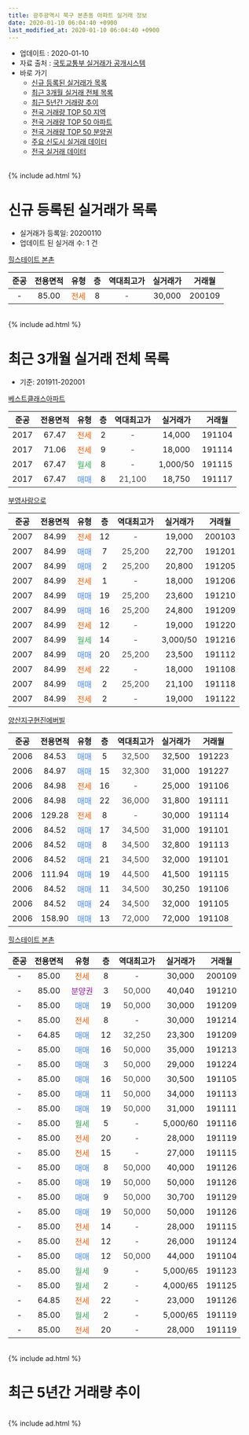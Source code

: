 ```yaml
---
title: 광주광역시 북구 본촌동 아파트 실거래 정보
date: 2020-01-10 06:04:40 +0900
last_modified_at: 2020-01-10 06:04:40 +0900
---
```


* 업데이트 : 2020-01-10
* 자료 출처 : [국토교통부 실거래가 공개시스템](http://rt.molit.go.kr)
* 바로 가기
    * [신규 등록된 실거래가 목록](#신규-등록된-실거래가-목록)
    * [최근 3개월 실거래 전체 목록](#최근-3개월-실거래-전체-목록)
    * [최근 5년간 거래량 추이](#최근-5년간-거래량-추이)
    * [전국 거래량 TOP 50 지역](https://inasie.github.io/apt-trade-info/최근-3개월-전국에서-가장-거래가-많이-발생한-지역)
    * [전국 거래량 TOP 50 아파트](https://inasie.github.io/apt-trade-info/최근-3개월-전국에서-가장-거래가-많이-발생한-아파트)
    * [전국 거래량 TOP 50 분양권](https://inasie.github.io/apt-trade-info/최근-3개월-전국에서-가장-거래가-많이-발생한-분양권)
    * [주요 신도시 실거래 데이터](https://inasie.github.io/apt-trade-info/주요-신도시)
    * [전국 실거래 데이터](https://inasie.github.io/apt-trade-info/전국)
<br>
{% include ad.html %}
<br>

# 신규 등록된 실거래가 목록
* 실거래가 등록일: 20200110
* 업데이트 된 실거래 수: 1 건


[힐스테이트 본촌](https://search.naver.com/search.naver?query=%EA%B4%91%EC%A3%BC%EA%B4%91%EC%97%AD%EC%8B%9C+%EB%B6%81%EA%B5%AC+%EB%B3%B8%EC%B4%8C%EB%8F%99+%ED%9E%90%EC%8A%A4%ED%85%8C%EC%9D%B4%ED%8A%B8+%EB%B3%B8%EC%B4%8C)

|준공|전용면적|유형|층|역대최고가|실거래가|거래월|
|:---:|:---:|:---:|:---:|:---:|:---:|:---:|
|-|85.00|<span style="color:#ff5a00">전세</span>|8|<span style="color:#444444">-</span>|30,000|200109|


<br>
{% include ad.html %}
<br>

# 최근 3개월 실거래 전체 목록
* 기준: 201911-202001


[베스트클래스아파트](https://search.naver.com/search.naver?query=%EA%B4%91%EC%A3%BC%EA%B4%91%EC%97%AD%EC%8B%9C+%EB%B6%81%EA%B5%AC+%EB%B3%B8%EC%B4%8C%EB%8F%99+%EB%B2%A0%EC%8A%A4%ED%8A%B8%ED%81%B4%EB%9E%98%EC%8A%A4%EC%95%84%ED%8C%8C%ED%8A%B8)

|준공|전용면적|유형|층|역대최고가|실거래가|거래월|
|:---:|:---:|:---:|:---:|:---:|:---:|:---:|
|2017|67.47|<span style="color:#ff5a00">전세</span>|2|<span style="color:#444444">-</span>|14,000|191104|
|2017|71.06|<span style="color:#ff5a00">전세</span>|9|<span style="color:#444444">-</span>|18,000|191114|
|2017|67.47|<span style="color:#34a853">월세</span>|8|<span style="color:#444444">-</span>|1,000/50|191115|
|2017|67.47|<span style="color:#4285f3">매매</span>|8|<span style="color:#444444">21,100</span>|18,750|191117|

[부영사랑으로](https://search.naver.com/search.naver?query=%EA%B4%91%EC%A3%BC%EA%B4%91%EC%97%AD%EC%8B%9C+%EB%B6%81%EA%B5%AC+%EB%B3%B8%EC%B4%8C%EB%8F%99+%EB%B6%80%EC%98%81%EC%82%AC%EB%9E%91%EC%9C%BC%EB%A1%9C)

|준공|전용면적|유형|층|역대최고가|실거래가|거래월|
|:---:|:---:|:---:|:---:|:---:|:---:|:---:|
|2007|84.99|<span style="color:#ff5a00">전세</span>|12|<span style="color:#444444">-</span>|19,000|200103|
|2007|84.99|<span style="color:#4285f3">매매</span>|7|<span style="color:#444444">25,200</span>|22,700|191201|
|2007|84.99|<span style="color:#4285f3">매매</span>|2|<span style="color:#444444">25,200</span>|20,800|191205|
|2007|84.99|<span style="color:#ff5a00">전세</span>|1|<span style="color:#444444">-</span>|18,000|191206|
|2007|84.99|<span style="color:#4285f3">매매</span>|19|<span style="color:#444444">25,200</span>|23,600|191210|
|2007|84.99|<span style="color:#4285f3">매매</span>|16|<span style="color:#444444">25,200</span>|24,800|191209|
|2007|84.99|<span style="color:#ff5a00">전세</span>|12|<span style="color:#444444">-</span>|19,000|191220|
|2007|84.99|<span style="color:#34a853">월세</span>|14|<span style="color:#444444">-</span>|3,000/50|191216|
|2007|84.99|<span style="color:#4285f3">매매</span>|20|<span style="color:#444444">25,200</span>|23,500|191112|
|2007|84.99|<span style="color:#ff5a00">전세</span>|22|<span style="color:#444444">-</span>|18,000|191108|
|2007|84.99|<span style="color:#4285f3">매매</span>|2|<span style="color:#444444">25,200</span>|21,100|191118|
|2007|84.99|<span style="color:#ff5a00">전세</span>|2|<span style="color:#444444">-</span>|19,000|191122|

[양산지구현진에버빌](https://search.naver.com/search.naver?query=%EA%B4%91%EC%A3%BC%EA%B4%91%EC%97%AD%EC%8B%9C+%EB%B6%81%EA%B5%AC+%EB%B3%B8%EC%B4%8C%EB%8F%99+%EC%96%91%EC%82%B0%EC%A7%80%EA%B5%AC%ED%98%84%EC%A7%84%EC%97%90%EB%B2%84%EB%B9%8C)

|준공|전용면적|유형|층|역대최고가|실거래가|거래월|
|:---:|:---:|:---:|:---:|:---:|:---:|:---:|
|2006|84.53|<span style="color:#4285f3">매매</span>|5|<span style="color:#444444">32,500</span>|32,500|191223|
|2006|84.97|<span style="color:#4285f3">매매</span>|15|<span style="color:#444444">32,300</span>|31,000|191227|
|2006|84.98|<span style="color:#ff5a00">전세</span>|16|<span style="color:#444444">-</span>|25,000|191106|
|2006|84.98|<span style="color:#4285f3">매매</span>|22|<span style="color:#444444">36,000</span>|31,800|191111|
|2006|129.28|<span style="color:#ff5a00">전세</span>|8|<span style="color:#444444">-</span>|30,000|191114|
|2006|84.52|<span style="color:#4285f3">매매</span>|17|<span style="color:#444444">34,500</span>|31,000|191101|
|2006|84.52|<span style="color:#4285f3">매매</span>|8|<span style="color:#444444">34,500</span>|32,800|191113|
|2006|84.52|<span style="color:#4285f3">매매</span>|21|<span style="color:#444444">34,500</span>|32,000|191101|
|2006|111.94|<span style="color:#4285f3">매매</span>|19|<span style="color:#444444">44,500</span>|41,500|191115|
|2006|84.52|<span style="color:#4285f3">매매</span>|11|<span style="color:#444444">34,500</span>|30,250|191106|
|2006|84.52|<span style="color:#4285f3">매매</span>|24|<span style="color:#444444">34,500</span>|32,000|191105|
|2006|158.90|<span style="color:#4285f3">매매</span>|13|<span style="color:#444444">72,000</span>|72,000|191108|

[힐스테이트 본촌](https://search.naver.com/search.naver?query=%EA%B4%91%EC%A3%BC%EA%B4%91%EC%97%AD%EC%8B%9C+%EB%B6%81%EA%B5%AC+%EB%B3%B8%EC%B4%8C%EB%8F%99+%ED%9E%90%EC%8A%A4%ED%85%8C%EC%9D%B4%ED%8A%B8+%EB%B3%B8%EC%B4%8C)

|준공|전용면적|유형|층|역대최고가|실거래가|거래월|
|:---:|:---:|:---:|:---:|:---:|:---:|:---:|
|-|85.00|<span style="color:#ff5a00">전세</span>|8|<span style="color:#444444">-</span>|30,000|200109|
|-|85.00|<span style="color:#9C11A5">분양권</span>|3|<span style="color:#444444">50,000</span>|40,040|191210|
|-|85.00|<span style="color:#4285f3">매매</span>|19|<span style="color:#444444">50,000</span>|30,000|191209|
|-|85.00|<span style="color:#ff5a00">전세</span>|8|<span style="color:#444444">-</span>|30,000|191214|
|-|64.85|<span style="color:#4285f3">매매</span>|12|<span style="color:#444444">32,250</span>|23,300|191209|
|-|85.00|<span style="color:#4285f3">매매</span>|16|<span style="color:#444444">50,000</span>|35,000|191213|
|-|85.00|<span style="color:#4285f3">매매</span>|3|<span style="color:#444444">50,000</span>|29,000|191224|
|-|85.00|<span style="color:#4285f3">매매</span>|16|<span style="color:#444444">50,000</span>|30,500|191105|
|-|85.00|<span style="color:#4285f3">매매</span>|11|<span style="color:#444444">50,000</span>|34,000|191113|
|-|85.00|<span style="color:#4285f3">매매</span>|19|<span style="color:#444444">50,000</span>|31,000|191111|
|-|85.00|<span style="color:#34a853">월세</span>|5|<span style="color:#444444">-</span>|5,000/60|191116|
|-|85.00|<span style="color:#ff5a00">전세</span>|20|<span style="color:#444444">-</span>|28,000|191119|
|-|85.00|<span style="color:#ff5a00">전세</span>|15|<span style="color:#444444">-</span>|27,000|191115|
|-|85.00|<span style="color:#4285f3">매매</span>|8|<span style="color:#444444">50,000</span>|40,000|191126|
|-|85.00|<span style="color:#4285f3">매매</span>|19|<span style="color:#444444">50,000</span>|50,000|191126|
|-|85.00|<span style="color:#4285f3">매매</span>|9|<span style="color:#444444">50,000</span>|30,700|191129|
|-|85.00|<span style="color:#4285f3">매매</span>|19|<span style="color:#444444">50,000</span>|50,000|191126|
|-|85.00|<span style="color:#ff5a00">전세</span>|14|<span style="color:#444444">-</span>|28,000|191115|
|-|85.00|<span style="color:#ff5a00">전세</span>|12|<span style="color:#444444">-</span>|26,000|191124|
|-|85.00|<span style="color:#4285f3">매매</span>|12|<span style="color:#444444">50,000</span>|44,000|191104|
|-|85.00|<span style="color:#34a853">월세</span>|9|<span style="color:#444444">-</span>|5,000/65|191123|
|-|85.00|<span style="color:#34a853">월세</span>|2|<span style="color:#444444">-</span>|4,000/65|191125|
|-|64.85|<span style="color:#ff5a00">전세</span>|22|<span style="color:#444444">-</span>|23,000|191126|
|-|85.00|<span style="color:#34a853">월세</span>|2|<span style="color:#444444">-</span>|5,000/65|191119|
|-|85.00|<span style="color:#ff5a00">전세</span>|20|<span style="color:#444444">-</span>|28,000|191119|


<br>
{% include ad.html %}
<br>

# 최근 5년간 거래량 추이


<div style="width:100%;">
    <canvas id="deal_progress" height="200"></canvas>
</div>

<script>
new Chart(document.getElementById("deal_progress"), {
    type: 'line',
    data: {
        labels: ['201501','201502','201503','201504','201505','201506','201507','201508','201509','201510','201511','201512','201601','201602','201603','201604','201605','201606','201607','201608','201609','201610','201611','201612','201701','201702','201703','201704','201705','201706','201707','201708','201709','201710','201711','201712','201801','201802','201803','201804','201805','201806','201807','201808','201809','201810','201811','201812','201901','201902','201903','201904','201905','201906','201907','201908','201909','201910','201911','201912','202001'],
        datasets: [{
            label: '매매',
            pointRadius: 1,
            data: [9, 8, 9, 4, 8, 14, 6, 11, 11, 10, 0, 9, 2, 4, 5, 4, 6, 7, 9, 9, 7, 11, 4, 8, 6, 7, 10, 5, 5, 11, 4, 8, 10, 7, 8, 4, 28, 23, 34, 24, 20, 40, 37, 30, 26, 38, 31, 7, 25, 7, 7, 50, 18, 19, 11, 29, 55, 20, 19, 11, 0],
            borderColor: "rgba(255, 201, 14, 1)",
            backgroundColor: "rgba(255, 201, 14, 0.5)",
            fill: false,
            lineTension: 0
        },{
            label: '전월세',
            pointRadius: 1,
            data: [4, 1, 1, 3, 1, 2, 1, 1, 1, 3, 0, 3, 1, 3, 2, 0, 0, 2, 5, 3, 1, 1, 2, 3, 0, 4, 1, 2, 2, 1, 2, 1, 3, 6, 5, 4, 1, 3, 4, 1, 4, 2, 1, 0, 1, 3, 3, 2, 1, 2, 2, 2, 5, 5, 10, 27, 30, 18, 17, 4, 2],
            borderColor: "rgba(0, 141, 185, 1)",
            backgroundColor: "rgba(0, 141, 185, 0.5)",
            fill: false,
            lineTension: 0
        }
        ]
    },
    options: {
        responsive: true,
        title: {
            display: false
        },
        tooltips: {
            mode: 'index',
            intersect: false
        },
        hover: {
            mode: 'nearest',
            intersect: true
        },
        scales: {
            xAxes: [{
                display: true,
                scaleLabel: {
                    display: true,
                    labelString: '년/월'
                }
            }],
            yAxes: [{
                display: true,
                ticks: {
                    suggestedMin: 0,
                },
                scaleLabel: {
                    display: true,
                    labelString: '실거래 수'
                }
            }]
        }
    }
});

</script>


<br>
{% include ad.html %}
<br>

